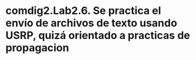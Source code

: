 # comdig2.Lab2.6. Se practica el envío de archivos de texto usando USRP, quizá orientado a practicas de propagacion
